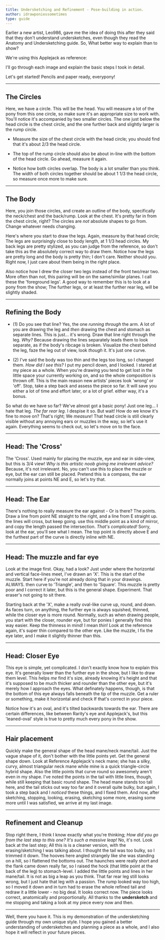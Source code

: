 ```yaml
---
title: Undersketching and Refinement - Pose-building in action.
author: idrawponiessometimes
type: guide
---
```

<Ponymote mote="dj"/>

Earlier a new artist, Leo986, gave me the idea of doing this after they said that they don't understand undersketches, even though they read the <router-link to="/guides/pony-anatomy-and-undersketching">Anatomy and Undersketching guide</router-link>. So, What better way to explain than to show?

We're using this Applejack as reference:
<GuideFullWidthImage :src="AJ1"/>

I'll go through each image and explain the basic steps I took in detail.

Let's get started! Pencils and paper ready, everypony!

-----

## The Circles

<GuideFullWidthImage :src="Image1"/>

<Ponymote mote="rb11" text="Easy-peasy."/>

Here, we have a circle. This will be the head. You will measure a lot of the pony from this one circle, so make sure it's an appropriate size to work with. You'll notice it's accompanied by two smaller circles. The one just below the head circle is the chest circle, and the one further back and slightly larger is the rump circle.

-   Measure the size of the chest circle with the head circle; you should find that it's about 2/3 the head circle.

-   The top of the rump circle should also be about in-line with the bottom of the head circle. Go ahead, measure it again.

-   Notice how both circles overlap. The body is a lot smaller than you think. The width of both circles together should be about 1 1/3 the head circle, so measure once more to make sure.

-----

## The Body

<GuideFullWidthImage :src="Image2"/>

<Ponymote mote="b24" text="Ah'm followin' so far..."/>

Here, you join those circles, and create an outline of the body, specifically the neck/chest and the back/rump. Look at the chest. It's pretty far in from the chest circle, right? The circles are _not_ absolute shapes to go from. Change whatever needs changing.

Here's where you start to draw the legs. Again, measure by that head circle; The legs are surprisingly close to body length, at 1 1/3 head circles. My back legs are pretty stylized, as you can judge from the reference, so don't take this as the absolutely correct way to draw them. Notice how the legs are pretty long and the body is pretty thin; I don't care. Neither should you. Right now, I just care about them being in the right place.

Also notice how I drew the closer two legs instead of the front two/rear two. More often than not, this pairing will be on the same/similar planes. I call these the 'foreground legs'. A good way to remember this is to look at a pony from the show; The further legs, or at least the further rear leg, will be slightly shaded.

-----

## Refining the Body

<GuideFullWidthImage :src="Image3"/>

<Ponymote mote="b07" text="Uh, yeah, Ah'm still with ya..."/>

-   (1) Do you see that line? Yes, the one _running through_ the arm. A lot of you are drawing the leg and _then_ drawing the chest and stomach as separate lines. This is just... it's wrong. Draw that line right through the leg. _Why?_ Because drawing the lines separately leads them to look separate, as if the body's ribcage is broken. Visualize the chest behind the leg, faze the leg out of view, look _though_ it. It's just one curve.

-   (2) I've said the body was too thin and the legs too long, so I changed them. _How did I see this?_ I put my pencil down, and I looked. I stared at my piece as a whole. When you're drawing you tend to get lost in the little space your currently working on, and so the whole composition is thrown off. This is the main reason new artists' pieces look 'wrong' or 'off'. Stop, take a step back and assess the piece so far. It will save you either a lot of time and effort later, or a lot of grief. either way, it's a bonus.

So what do we have so far? We've almost got a basic pony! Just one leg... I hate that leg. _The far rear leg_. I despise it so. But wait! How do we know it's fine to move on? That's right; We _measure_! That head circle is still clearly visible without any annoying ears or muzzles in the way, so let's use it again. Everything seems to check out, so let's move on to the face.

-----

## Head: The 'Cross'

<GuideFullWidthImage :src="Image4"/>

<Ponymote mote="b05" text="That's not helpful, noob!"/>

The 'Cross'. Used mainly for placing the muzzle, eye and ear in side-view, but this is 3/4 view! _Why is this artistic noob giving me irrelevant advice?_ Because, it's not irrelevant. No, you can't use this to place the muzzle or eye, but the ear can still be placed. Pretend this is a compass, the ear normally joins at points NE and E, so let's try that.

-----

## Head: The Ear

<GuideFullWidthImage :src="Image5"/>

<Ponymote mote="c04" text="What."/>

There's nothing to really measure the ear against - Or is there? The points. Draw a line from point NE straight to the right, and a line from E straight up. the lines will cross, but keep going. use this middle point as a kind of mirror, and copy the length passed the intersection. _That's complicated!_ Sorry, look at the ear, you'll see what I mean. The top point is directly above E and the furthest part of the curve is directly inline with NE.

-----

## Head: The muzzle and far eye

<GuideFullWidthImage :src="Image6"/>

<Ponymote mote="a05" text="Ah know this part! Easy-peasy, like Ah said!"/>

Look at the image first. Okay, had a look? Just under where the horizontal and vertical face-lines meet, I've drawn an 'X'. This is the start of the muzzle. Start here if you're not already doing that in your drawings. ALWAYS. then curve to 'Triangle', and then to 'Square'. This muzzle is pretty poor and I correct it later, but this is the general shape. Experiment. That eraser's not going to sit there.

Starting back at the 'X', make a really oval-like curve up, round, and down. As faces turn, on anything, the further eye is always squished, thinned, while the closer eye is more round. Normally, such as when drawing people, you start with the closer, rounder eye, but for ponies I generally find this way easier. Keep the thinness in mind! I mean _thin_! Look at the reference again, it's super thin compared to the other eye. Like the muzzle, I fix the eye later, and I make it slightly thinner than this.

-----

## Head: Closer Eye

<GuideFullWidthImage :src="Image7"/>

<Ponymote mote="e07" text="Teach us correctly, noob! You're confusin'!"/>

This eye is simple, yet complicated. I don't exactly know how to explain this eye. It's generally lower than the further eye in the show, but I like to draw them level. This helps _me_ find it's size, already knowing it's height and that it's supposed to be much thicker and rounder than the other eye, but it's merely how I approach the eyes. What definately happens, though, is that the bottom of this eye always falls beneath the tip of the muzzle. Get a ruler or something, make it horizontal and check If that's correct in your piece.

Notice how it's an oval, and it's tilted backwards towards the ear. There are certain differences, like between Rarity's eye and Applejack's, but this 'leaned-oval' style is true to pretty much every pony in the show.

-----

## Hair placement

<GuideFullWidthImage :src="Image8"/>

<Ponymote mote="a00" text="Pfft. So hard."/>

Quickly make the general shape of the head mane/neck mane/tail. Just the vague shape of it, don't bother with the little points yet. Get the general shape down. Look at Reference Applejack's neck mane; she has a silky, curvy, almost triangular neck mane while mine is a quick triangle-circle hybrid shape. Also the little points that curve round so awesomely aren't even in my shape. I've noted the points in the tail with little lines, though, while still keeping that basic round shape. The head mane stands too tall here, and the tail sticks out way too far and it overall quite bulky, but again, I took a step back and I _noticed_ these things, and I fixed them. And now, after sketching, stopping, looking, erasing, sketching some more, erasing some more until I was satisfied, we arrive at my last image.

-----

## Refinement and Cleanup

<GuideFullWidthImage :src="Image9"/>

<Ponymote mote="b01" text="Get out'a mah head!"/>

Stop right there, I think I know exactly what you're thinking; _How did you go from the last step to this one? It's such a massive leap!_ No, it's not. Look back at the last step; All this is is a cleaner version, with the erasing/sketching I was talking about. I thought the tail was too bulky, so I trimmed it down. The hooves here angled strangely like she was standing on a hill, so I flattened the bottoms out. The haunches were really short and the flank came down really far, so I raised the hock (that little point at the back of the leg) to stomach-level. I added the little points and lines in her mane/tail. It is not as big a leap as you think. That far rear leg still looks wrong, but I just hate that leg with a passion. The rump looked way too high, so I moved it down and in turn had to erase the whole refined tail and redraw it a little lower - no big deal. It looks correct now. The piece looks correct, anatomically and proportionally. All thanks to the **undersketch** and me stopping and taking a look at my piece every now and then.

-----

<Ponymote mote="a03" text="And Ah didn't learn a thing!"/>

Well, there you have it. This is my demonstration of the undersketching guide through my own unique style. I hope you gained a better understanding of undersketches and planning a piece as a whole, and I also hope it will reflect in your future pieces.

<script setup lang="ts">
import AJ1 from './show-aj1.png'
import Image1 from './posebuilding-1.jpg'
import Image2 from './posebuilding-2.jpg'
import Image3 from './posebuilding-3.jpg'
import Image4 from './posebuilding-4.jpg'
import Image5 from './posebuilding-5.jpg'
import Image6 from './posebuilding-6.jpg'
import Image7 from './posebuilding-7.jpg'
import Image8 from './posebuilding-8.jpg'
import Image9 from './posebuilding-9.jpg'
</script>